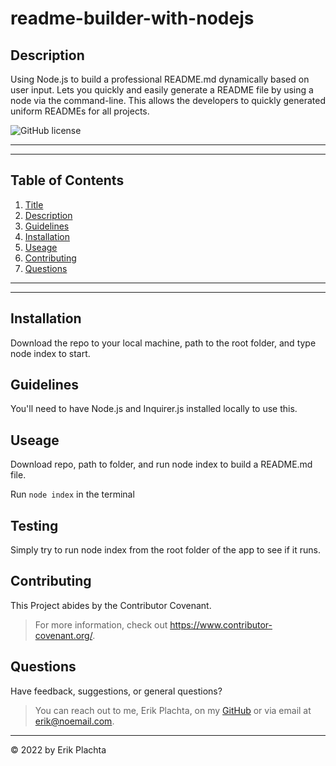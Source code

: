 # readme-builder-with-nodejs
  
## Description

Using Node.js to build a professional README.md dynamically based on user input. Lets you quickly and easily generate a README file by using a node via the command-line. This allows the developers to quickly generated uniform READMEs for all projects.

![GitHub license](https://img.shields.io/github/license/erikplachta/readme-builder-with-nodejs)

---

---

## Table of Contents

1. [Title](#Title)
2. [Description](#Description)
3. [Guidelines](#Guidelines)
4. [Installation](#Installation)
5. [Useage](#Useage)
6. [Contributing](#Contributing)
7. [Questions](#Questions)

---

---

## Installation

Download the repo to your local machine, path to the root folder, and type node index to start.

## Guidelines

You'll need to have Node.js and Inquirer.js installed locally to use this.

## Useage

Download repo, path to folder, and run node index to build a README.md file.

Run `node index` in the terminal

## Testing

Simply try to run node index from the root folder of the app to see if it runs.

## Contributing

This Project abides by the Contributor Covenant. 
> For more information, check out https://www.contributor-covenant.org/.

## Questions

Have feedback, suggestions, or general questions?
> You can reach out to me, Erik Plachta, on my 
[GitHub]("https://github.com/erikplachta") or via email
at erik@noemail.com.

---

 &copy; 2022 by Erik Plachta
